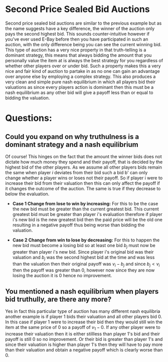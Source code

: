 # Second Price Sealed Bid Auctions
Second price sealed bid auctions are similar to the previous example but as the name
suggests have a key difference, the winner of the auction only pays the second highest
bid. This sounds counter-intuitive however if you've ever used E-Bay before then you
have participated in such an auction, with the only difference being you can see the
current winning bid. This type of auction has a very nice property in that truth-telling
is a dominant strategy, this means that always bidding the amount that you personally value
the item at is always the best strategy for you regardless of whether other players over or
under bid. Such a property makes this a very nice and fair kind of auction to partake in
as no one can gain an advantage over anyone else by employing a complex strategy. This also
produces a very clean and simple pure nash equilibrium in which all players bid their valuations
as since every players action is dominant then this must be a nash equilibrium as any other bid
will give a payoff less than or equal to bidding the valuation.

# Questions:

## **Could you expand on why truthulness is a dominant strategy and a nash equilibrium**
Of course! This hinges on the fact that the amount the winner bids does not dictate how much
money they spend and their payoff, that is decided by the highest bid of the other players.
As we assume all other players bids remain the same when player *i* deviates from their bid
such a bid b' can only change whether a player wins or loses not their payoff. So if player i
were to increase their bid from their valuation then this can only affect the payoff if it
changes the outcome of the auction. The same is true if they decrease to below the evaluation.

- **Case 1 Change from lose to win by increasing:** For this to be the case the new bid must be
greater than the current greatest bid. This current greatest bid must be greater than player i's
evaluation therefore if player i's new bid is the new greatest bid then the paid price will be the
old one resulting in a negative payoff thus being worse than bidding the valuation.

- **Case 2 Change from win to lose by decreasing:** For this to happen the new bid must become a
losing bid so at least one bid $b_j$ must now be greater than player i's new bid. Since player i's
original bid was their valuation and $b_j$ was the second highest bid at the time and was less than
the valuation then their original payoff was $v_i - b_j$ and since $b_j < v_i$ then the payoff was
greater than 0, however now since they are now losing the auction it is 0 hence no improvement.

## **You mentioned a nash equilibrium when players bid truthully, are there any more?**
Yes in fact this particular type of auction has many different nash equilibria another example
is if player 1 bids their valuation and all other players bid 0. In this case if player 1 were to
increase their bid then they would still win the item at the same price of 0 so a payoff of $v_{1}-0$. 
If any other player were to increase their valuation then it is either stillless than player 1's bid
and their payoff is still 0 so no improvement. Or their bid is greater than player 1's and since
their valuation is higher than player 1's then they will have to pay more than their valuation and
obtain a negative payoff which is clearly worse than 0.
